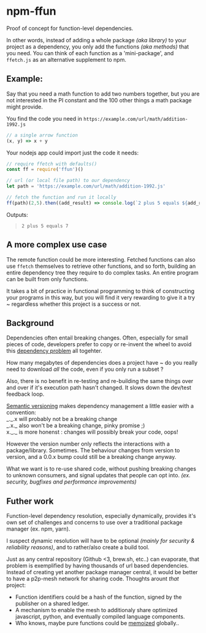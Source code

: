 # npm-ffun

Proof of concept for function-level dependencies.

In other words, instead of adding a whole package _(aka library)_ to your project as a dependency, you only add the functions _(aka methods)_ that you need. You can think of each function as a 'mini-package', and `ffetch.js` as an alternative supplement to npm.

## Example:

Say that you need a math function to add two numbers together, but you are not interested in the PI constant and the 100 other things a math package might provide.

You find the code you need in `https://example.com/url/math/addition-1992.js`

```javascript
// a single arrow function
(x, y) => x + y
```

Your nodejs app could import just the code it needs:

```javascript
// require ffetch with defaults()
const ff = require('ffun')()

// url (or local file path) to our dependency
let path = 'https://example.com/url/math/addition-1992.js'

// fetch the function and run it locally
ff(path)(2,5).then((add_result) => console.log(`2 plus 5 equals ${add_result)}`))
```

Outputs: 
> `2 plus 5 equals 7`

## A more complex use case

The remote function could be more interesting. Fetched functions can also use `ffetch` themselves to retrieve other functions, and so forth, building an entire dependency tree they require to do complex tasks. An entire program can be built from only functions.

It takes a bit of practice in functional programming to think of constructing your programs in this way, but you will find it very rewarding to give it a try ~ regardless whether this project is a success or not.

## Background

Dependencies often entail breaking changes. Often, especially for small pieces of code, developers prefer to copy or re-invent the wheel to avoid this [dependency problem](https://www.youtube.com/watch?v=oyLBGkS5ICk) all togehter.

How many megabytes of dependencies does a project have ~ do you really need to download *all* the code, even if you only run a subset ?

Also, there is no benefit in re-testing and re-building the same things over and over if it's execution path hasn't changed. It slows down the dev/test feedback loop.

[Semantic versioning](https://semver.org/spec/v1.0.0-beta.html) makes dependency management a little easier with a convention:
<br/> \_.\_.x will probably not be a breaking change
<br/> \_.x.\_ also won't be a breaking change, pinky promise ;)
<br/> x.\_.\_ is more honenst : changes will possibly break your code, oops!

However the version number only reflects the interactions with a package/library. Sometimes. The behaviour changes from version to version, and a 0.0.x bump could still be a breaking change anyway.

What we want is to re-use shared code, without pushing breaking changes to unknown consumers, and signal updates that people can opt into. *(ex. security, bugfixes and performance improvements)*

## Futher work

Function-level dependency resolution, especially dynamically, provides it's own set of challenges and concerns to use over a traditional package manager (ex. npm, yarn).

I suspect dynamic resolution will have to be optional *(mainly for security & reliability reasons)*, and to rather/also create a build tool.

Just as any central repository (Github <3, brew.sh, etc..) can evaporate, that problem is exemplified by having thousands of url based dependencies. Instead of creating yet another package manager central, it would be better to have a p2p-mesh network for sharing code. Thoughts arount *that* project:
- Function identifiers could be a hash of the function, signed by the publisher on a shared ledger.
- A mechanism to enable the mesh to additionaly share optimized javascript, python, and eventually compiled language components.
- Who knows, maybe pure functions could be [memoized](https://en.wikipedia.org/wiki/Memoization) globally..

<!--
## Detail

### ffetch

Takes single function, that returns source code for a given path or url, and returns a Promise(function)

### ffetch(argument) ~ Directory name, or cache-stack function

If the first argument isn't a directory name, it expects a dependency-resolver-function:

A function that retrieves and builds a function from the web, and caches it both on disk _(eg `./nano_modules` folder)_ and in memory for subsequent requests.

Each function saved on disk is saved in it's own file, exactly like the remote dependency drawn from the web. If multiple remote functions were saved in the same file(s) instead, they would cause many changes in those files over the life of a project (git history), and make remote dependency resolution for those functions substantially more difficult to track and manage effectively.
--> 
